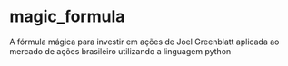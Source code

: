# magic_formula
A fórmula mágica para investir em ações de Joel Greenblatt aplicada ao mercado de ações brasileiro utilizando a linguagem python
